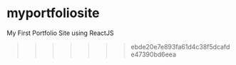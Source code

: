 
# myportfoliosite
My First Portfolio Site using ReactJS
>>>>>>> ebde20e7e893fa61d4c38f5dcafde47390bd6eea
